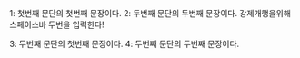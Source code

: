 1: 첫번째 문단의 첫번째 문장이다.
2: 두번째 문단의 두번째 문장이다.
강제개행을위해 스페이스바 두번을 입력한다!
  
  
  
3: 두번째 문단의 첫번째 문장이다.
4: 두번째 문단의 두번째 문장이다.
